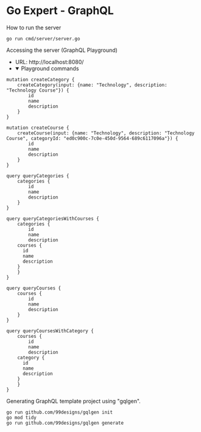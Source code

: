 # Go Expert - GraphQL

How to run the server
```
go run cmd/server/server.go
```

Accessing the server (GraphQL Playground)
- URL: http://localhost:8080/
- <details open>
  <summary>Playground commands</summary>
```
mutation createCategory {
	createCategory(input: {name: "Technology", description: "Technology Course"}) {
		id
		name
		description
	}
}

mutation createCourse {
	createCourse(input: {name: "Technology", description: "Technology Course", categoryId: "ed0c900c-7c0e-450d-9564-689c6117096a"}) {
		id
		name
		description
	}
}

query queryCategories {
	categories {
		id
		name
		description
	}
}

query queryCategoriesWithCourses {
	categories {
		id
		name
		description
    courses {
      id
      name
      description
    }
	}
}

query queryCourses {
	courses {
		id
		name
		description
	}
}

query queryCoursesWithCategory {
	courses {
		id
		name
		description
    category {
      id
      name
      description
    }
	}
}
```
</details>

Generating GraphQL template project using "gqlgen".
```
go run github.com/99designs/gqlgen init
go mod tidy
go run github.com/99designs/gqlgen generate
```


